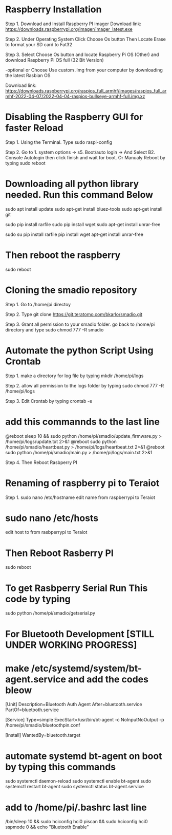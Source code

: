 # Raspberry Installation
Step 1. Download and Install Raspberry PI imager
Download link: https://downloads.raspberrypi.org/imager/imager_latest.exe

Step 2. Under Operating System Click Choose Os button Then Locate Erase to format your SD card to Fat32

Step 3. Select Choose Os button and locate Raspberry Pi OS (Other) and download Raspberry Pi OS full (32 Bit Version)

-optional or Choose Use custom .Img from your computer by downloading the latest Rasbian OS

Download link: https://downloads.raspberrypi.org/raspios_full_armhf/images/raspios_full_armhf-2022-04-07/2022-04-04-raspios-bullseye-armhf-full.img.xz

# Disabling the Raspberry GUI for faster Reload
Step 1. Using the Terminal. Type sudo raspi-config

Step 2. Go to 1. system options -> s5. Boot/auto login -> And Select B2. Console Autologin then click finish and wait for boot. Or Manualy Reboot by typing sudo reboot

# Downloading all python library needed. Run this command Below
sudo apt install update
sudo apt-get install bluez-tools
sudo apt-get install git

sudo pip install rarfile
sudo pip install wget
sudo apt-get install unrar-free

sudo su
pip install rarfile
pip install wget
apt-get install unrar-free

# Then reboot the raspberry
sudo reboot

# Cloning the smadio repository 
Step 1. Go to /home/pi directoy

Step 2. Type 
git clone https://git.teratomo.com/bkarlo/smadio.git

Step 3. Grant all permission to your smadio folder. go back to /home/pi directory and type 
sudo chmod 777 -R smadio 

# Automate the python Script Using Crontab
Step 1. make a directory for log file by typing 
mkdir /home/pi/logs

Step 2. allow all permission to the logs folder by typing
sudo chmod 777 -R /home/pi/logs

Step 3. Edit Crontab by typing
crontab -e

# add this commannds to the last line
@reboot sleep 10 && sudo python /home/pi/smadio/update_firmware.py > /home/pi/logs/update.txt 2>&1
@reboot sudo python /home/pi/smadio/heartbeat.py > /home/pi/logs/heartbeat.txt 2>&1
@reboot sudo python /home/pi/smadio/main.py > /home/pi/logs/main.txt 2>&1

Step 4. Then Reboot Rasbperry PI


# Renaming of raspberry pi to Teraiot 
Step 1. sudo nano  /etc/hostname 
edit name from raspberrypi to Teraiot 
# sudo nano /etc/hosts
edit host to from rasbperrypi to Teraiot

# Then Reboot Rasberry PI
sudo reboot

# To get Rasbperry Serial Run This code by typing
sudo python /home/pi/smadio/getserial.py



# For Bluetooth Development [STILL UNDER WORKING PROGRESS]
# make /etc/systemd/system/bt-agent.service and add the codes bleow
[Unit]
Description=Bluetooth Auth Agent
After=bluetooth.service
PartOf=bluetooth.service

[Service]
Type=simple
ExecStart=/usr/bin/bt-agent -c NoInputNoOutput -p /home/pi/smadio/bluetoothpin.conf

[Install]
WantedBy=bluetooth.target

# automate systemd bt-agent on boot by typing this commands
sudo systemctl daemon-reload
sudo systemctl enable bt-agent
sudo systemctl restart bt-agent
sudo systemctl status bt-agent.service 
#
# add to /home/pi/.bashrc last line
/bin/sleep 10 && sudo hciconfig hci0 piscan && sudo hciconfig hci0 sspmode 0 && echo "Bluetooth Enable"

